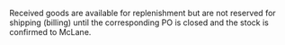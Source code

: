 Received goods are available for replenishment but are not reserved for shipping (billing) until the corresponding PO is closed and the stock is confirmed to McLane. 